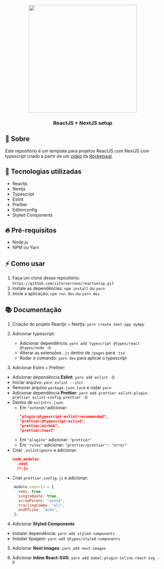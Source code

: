 <p align="center">
  <img src="https://user-images.githubusercontent.com/51726945/103447385-726daf00-4c69-11eb-859e-2a66c6d8d98c.png" width="350px" />
</p>

<h3 align="center">
  ReactJS + NextJS setup
</h3>

## :bookmark: Sobre

Este repositório é um template para projetos ReactJS com NextJS com typescript criado a partir de um [vídeo](https://www.youtube.com/watch?v=1nVUfZg2dSA&t=244s) da [Rocketseat](rocketseat.com.br).

## :rocket: Tecnologias utilizadas

- Reactjs
- Nextjs
- Typescript
- Eslint
- Prettier
- Editorconfig
- Styled Components

## :fire: Pré-requisitos

- Node.js
- NPM ou Yarn

## :zap: Como usar

1. Faça um clone desse repositório: `https://github.com/vitorserrano/reactsetup.git`
2. Instale as dependências: `npm install` ou `yarn`
3. Inicie a aplicação: `npm run dev` ou `yarn dev`

## :books: Documentação

1. Criação do projeto Reactjs + Nextjs: `yarn create next-app myApp`

2. Adicionar typescript:
   - Adicionar dependência: `yarn add typescript @types/react @types/node -D`
   - Alterar as extensões `.js` dentro de `/pages` para `.tsx`
   - Rodar o comando: `yarn dev` para aplicar o typescript

3. Adicionar Eslint + Prettier:
- Adicionar dependência **Eslint**: `yarn add eslint -D`
- Iniciar arquivo: `yarn eslint --init`
- Remover arquivo `package.json.lock` e rodar `yarn`
- Adicionar dependência **Prettier**: `yarn add prettier eslint-plugin-prettier eslint-config-prettier -D`
- Dentro de `eslintrc.json`:
  - Em `"extends"`adicionar:
    ```json
    "plugin:@typescript-eslint/recommended",
    "prettier/@typescript-eslint",
    "prettier/airbnb",
    "prettier/react"
    ```
  - Em `"plugins"` adicionar: `"prettier"`
  - Em `"rules"` adicionar: `"prettier/prettier": "error"`
- Criar `.eslintignore` e adicionar:
  ```json
  node_modules
	.next
	/*.js
  ```
 - Criar `prettier.config.js` e adicionar:
  ```javascript
      module.exports = {
        semi: true,
        singleQuote: true,
        arrowParens: "avoid",
        trailingComma: "all",
        endOfLine: "auto",
      };
  ```
4. Adicionar **Styled Components**
  - Instalar dependência: `yarn add styled-components`
  - Instalar tipagem: `yarn add @types/styled-components`

5. Adicionar **Next Images**: `yarn add next-images`

6. Adicionar **Inline React-SVG**: `yarn add babel-plugin-inline-react-svg -D`

